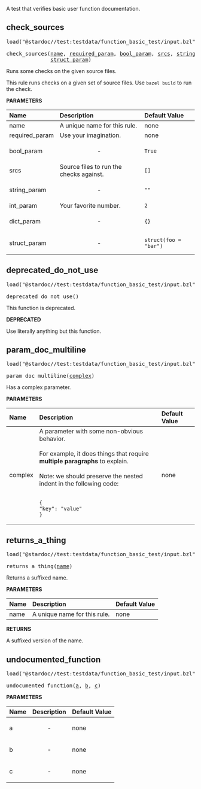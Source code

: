 <!-- Generated with Stardoc: http://skydoc.bazel.build -->

A test that verifies basic user function documentation.

<a id="check_sources"></a>

## check_sources

<pre>
load("@stardoc//test:testdata/function_basic_test/input.bzl", "check_sources")

check_sources(<a href="#check_sources-name">name</a>, <a href="#check_sources-required_param">required_param</a>, <a href="#check_sources-bool_param">bool_param</a>, <a href="#check_sources-srcs">srcs</a>, <a href="#check_sources-string_param">string_param</a>, <a href="#check_sources-int_param">int_param</a>, <a href="#check_sources-dict_param">dict_param</a>,
              <a href="#check_sources-struct_param">struct_param</a>)
</pre>

Runs some checks on the given source files.

This rule runs checks on a given set of source files.
Use `bazel build` to run the check.


**PARAMETERS**


| Name  | Description | Default Value |
| :------------- | :------------- | :------------- |
| <a id="check_sources-name"></a>name |  A unique name for this rule.   |  none |
| <a id="check_sources-required_param"></a>required_param |  Use your imagination.   |  none |
| <a id="check_sources-bool_param"></a>bool_param |  <p align="center"> - </p>   |  `True` |
| <a id="check_sources-srcs"></a>srcs |  Source files to run the checks against.   |  `[]` |
| <a id="check_sources-string_param"></a>string_param |  <p align="center"> - </p>   |  `""` |
| <a id="check_sources-int_param"></a>int_param |  Your favorite number.   |  `2` |
| <a id="check_sources-dict_param"></a>dict_param |  <p align="center"> - </p>   |  `{}` |
| <a id="check_sources-struct_param"></a>struct_param |  <p align="center"> - </p>   |  `struct(foo = "bar")` |


<a id="deprecated_do_not_use"></a>

## deprecated_do_not_use

<pre>
load("@stardoc//test:testdata/function_basic_test/input.bzl", "deprecated_do_not_use")

deprecated_do_not_use()
</pre>

This function is deprecated.


**DEPRECATED**

Use literally anything but this function.


<a id="param_doc_multiline"></a>

## param_doc_multiline

<pre>
load("@stardoc//test:testdata/function_basic_test/input.bzl", "param_doc_multiline")

param_doc_multiline(<a href="#param_doc_multiline-complex">complex</a>)
</pre>

Has a complex parameter.

**PARAMETERS**


| Name  | Description | Default Value |
| :------------- | :------------- | :------------- |
| <a id="param_doc_multiline-complex"></a>complex |  A parameter with some non-obvious behavior.<br><br> For example, it does things that require **multiple paragraphs** to explain.<br><br>Note: we should preserve the nested indent in the following code:<br><br><pre><code class="language-json">{&#10;    "key": "value"&#10;}</code></pre>   |  none |


<a id="returns_a_thing"></a>

## returns_a_thing

<pre>
load("@stardoc//test:testdata/function_basic_test/input.bzl", "returns_a_thing")

returns_a_thing(<a href="#returns_a_thing-name">name</a>)
</pre>

Returns a suffixed name.

**PARAMETERS**


| Name  | Description | Default Value |
| :------------- | :------------- | :------------- |
| <a id="returns_a_thing-name"></a>name |  A unique name for this rule.   |  none |

**RETURNS**

A suffixed version of the name.


<a id="undocumented_function"></a>

## undocumented_function

<pre>
load("@stardoc//test:testdata/function_basic_test/input.bzl", "undocumented_function")

undocumented_function(<a href="#undocumented_function-a">a</a>, <a href="#undocumented_function-b">b</a>, <a href="#undocumented_function-c">c</a>)
</pre>



**PARAMETERS**


| Name  | Description | Default Value |
| :------------- | :------------- | :------------- |
| <a id="undocumented_function-a"></a>a |  <p align="center"> - </p>   |  none |
| <a id="undocumented_function-b"></a>b |  <p align="center"> - </p>   |  none |
| <a id="undocumented_function-c"></a>c |  <p align="center"> - </p>   |  none |


